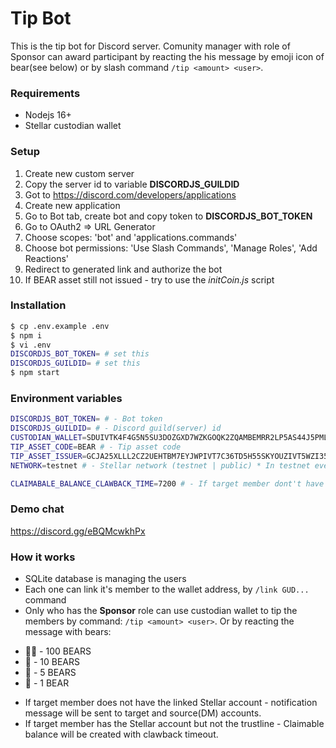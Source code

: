 # Tip Bot
This is the tip bot for Discord server. Comunity manager with role of Sponsor can award participant by reacting the his message by emoji icon of bear(see below) or by slash command ```/tip <amount> <user>```.

### Requirements
- Nodejs 16+
- Stellar custodian wallet

### Setup
1. Create new custom server
2. Copy the server id to variable **DISCORDJS_GUILDID**
1. Got to https://discord.com/developers/applications
2. Create new application
3. Go to Bot tab, create bot and copy token to **DISCORDJS_BOT_TOKEN**
4. Go to OAuth2 => URL Generator
5. Choose scopes: 'bot' and 'applications.commands'
6. Choose bot permissions: 'Use Slash Commands', 'Manage Roles', 'Add Reactions'
7. Redirect to generated link and authorize the bot
8. If BEAR asset still not issued - try to use the *initCoin.js* script

### Installation
```bash
$ cp .env.example .env
$ npm i
$ vi .env
DISCORDJS_BOT_TOKEN= # set this
DISCORDJS_GUILDID= # set this
$ npm start
```

### Environment variables
```bash
DISCORDJS_BOT_TOKEN= # - Bot token
DISCORDJS_GUILDID= # - Discord guild(server) id
CUSTODIAN_WALLET=SDUIVTK4F4G5N5SU3DOZGXD7WZKGOQK2ZQAMBEMRR2LP5AS44J5PML6N # - Private key of custodian wallet (must to have some balance of tip asset)
TIP_ASSET_CODE=BEAR # - Tip asset code
TIP_ASSET_ISSUER=GCJA25XLLL2CZ2UEHTBM7EYJWPIVT7C36TD5H55SKYOUZIVT5WZI35OJ # - Tip asset issuer
NETWORK=testnet # - Stellar network (testnet | public) * In testnet everyone can be a Sponsor by call to /sponsor command 

CLAIMABALE_BALANCE_CLAWBACK_TIME=7200 # - If target member dont't have the trustline for tip asset - payment will be send by the claimable balance for limited time in seconds. This claimable balance can be clawed back after setted time.
```

### Demo chat
https://discord.gg/eBQMcwkhPx

### How it works
* SQLite database is managing the users
* Each one can link it's member to the wallet address, by ```/link GUD...``` command
* Only who has the **Sponsor** role can use custodian wallet to tip the members by command: ```/tip <amount> <user>```. Or by reacting the message with bears:
- 🐻‍❄️ - 100 BEARS
- 🐻 - 10 BEARS
- 🐼 - 5 BEARS
- 🧸 - 1 BEAR

* If target member does not have the linked Stellar account - notification message will be sent to target and source(DM) accounts.
* If target member has the Stellar account but not the trustline - Claimable balance will be created with clawback timeout.
